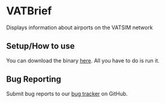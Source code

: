 # VATBrief

Displays information about airports on the VATSIM network

## Setup/How to use

You can download the binary [here](https://github.com/IDevJoe/VATBrief/releases). All you have to do is run it.

## Bug Reporting

Submit bug reports to our [bug tracker](https://github.com/IDevJoe/VATBrief/issues) on GitHub.
